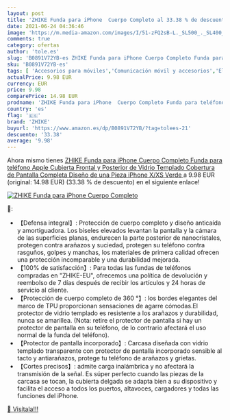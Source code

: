 ```yaml
---
layout: post
title: 'ZHIKE Funda para iPhone  Cuerpo Completo al 33.38 % de descuento'
date: 2021-06-24 04:36:46
image: 'https://m.media-amazon.com/images/I/51-zFQ2sB-L._SL500_._SL400_.jpg'
comments: true
category: ofertas
author: 'tole.es'
slug: 'B0891V72YB-es ZHIKE Funda para iPhone Cuerpo Completo Funda para...'
sku: 'B0891V72YB-es'
tags: [ 'Accesorios para móviles','Comunicación móvil y accesorios','Electrónica','Fundas y carcasas para teléfonos móviles','apple','iphone','zhike', ]
actualPrice: 9.98 EUR
currency: EUR
price: 9.98
comparePrice: 14.98 EUR
prodname: 'ZHIKE Funda para iPhone  Cuerpo Completo Funda para teléfono Apple Cubierta Frontal y Posterior de Vidrio Templado Cobertura de Pantalla Completa Diseño de una Pieza  iPhone X/XS  Verde '
country: 'es'
flag: '🇪🇸'
brand: 'ZHIKE'
buyurl: 'https://www.amazon.es/dp/B0891V72YB/?tag=tolees-21'
descuento: '33.38'
average: '9.98'
---
```


Ahora mismo tienes [ZHIKE Funda para iPhone  Cuerpo Completo Funda para teléfono Apple Cubierta Frontal y Posterior de Vidrio Templado Cobertura de Pantalla Completa Diseño de una Pieza  iPhone X/XS  Verde ](https://www.amazon.es/dp/B0891V72YB/?tag=tolees-21) a 9.98 EUR (original: 14.98 EUR) (33.38 %  de descuento) en el siguiente enlace!

[![ZHIKE Funda para iPhone  Cuerpo Completo](https://m.media-amazon.com/images/I/51-zFQ2sB-L._SL500_._SL400_.jpg)](https://www.amazon.es/dp/B0891V72YB/?tag=tolees-21)

🔎:

- 【Defensa integral】: Protección de cuerpo completo y diseño anticaída y amortiguadora. Los biseles elevados levantan la pantalla y la cámara de las superficies planas, endurecen la parte posterior de nanocristales, protegen contra arañazos y suciedad, protegen su teléfono contra rasguños, golpes y manchas, los materiales de primera calidad ofrecen una protección incomparable y una durabilidad mejorada.
- 【100% de satisfacción】: Para todas las fundas de teléfonos compradas en "ZHIKE-EU", ofrecemos una política de devolución y reembolso de 7 días después de recibir los artículos y 24 horas de servicio al cliente.
- 【Protección de cuerpo completo de 360 ​​°】: los bordes elegantes del marco de TPU proporcionan sensaciones de agarre cómodas.El protector de vidrio templado es resistente a los arañazos y durabilidad, nunca se amarillea. (Nota: retire el protector de pantalla si hay un protector de pantalla en su teléfono, de lo contrario afectará el uso normal de la funda del teléfono).
- 【Protector de pantalla incorporado】: Carcasa diseñada con vidrio templado transparente con protector de pantalla incorporado sensible al tacto y antiarañazos, protege tu teléfono de arañazos y grietas.
- 【Cortes precisos】: admite carga inalámbrica y no afectará la transmisión de la señal. Es súper perfecto cuando las piezas de la carcasa se tocan, la cubierta delgada se adapta bien a su dispositivo y facilita el acceso a todos los puertos, altavoces, cargadores y todas las funciones del iPhone.

[🛒 Visítala!!!](https://www.amazon.es/dp/B0891V72YB/?tag=tolees-21)
